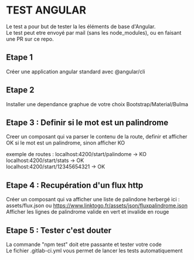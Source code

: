 # TEST ANGULAR 

Le test a pour but de tester la les éléments de base d'Angular.  
Le test peut etre envoyé par mail (sans les node_modules), ou en faisant une PR sur ce repo.

## Etape 1
Créer une application angular standard avec @angular/cli

## Etape 2
Installer une dependance graphue de votre choix Bootstrap/Material/Bulma

## Etape 3 : Definir si le mot est un palindrome
Creer un composant qui va parser le contenu de la route, definir et afficher OK si le mot est un palindrome, sinon afficher KO

exemple de routes : 
  localhost:4200/start/palindome -> KO  
  localhost:4200/start/stats -> OK  
  localhost:4200/start/12345654321 -> OK  

## Etape 4 : Recupération d'un flux http
Créer un composant qui va afficher une liste de palindone herbergé ici :  assets/flux.json ou https://www.linktogo.fr/assets/json/fluxpalindrome.json
Afficher les lignes de palindrome valide en vert et invalide en rouge


## Etape 5 : Tester c'est douter
La commande "npm test" doit etre passante et tester votre code  
Le fichier .gitlab-ci.yml vous permet de lancer les tests automatiquement

